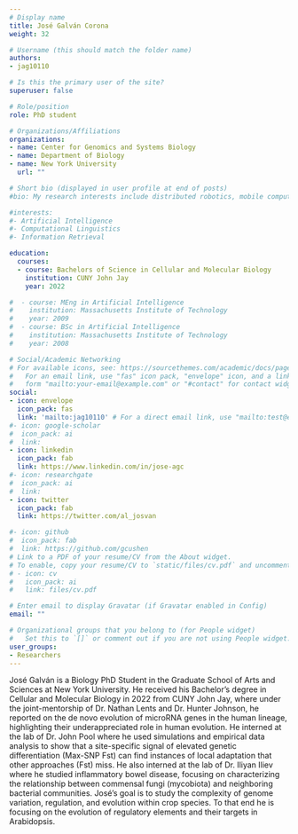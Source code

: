 ```yaml
---
# Display name
title: José Galván Corona
weight: 32

# Username (this should match the folder name)
authors:
- jag10110

# Is this the primary user of the site?
superuser: false

# Role/position
role: PhD student

# Organizations/Affiliations
organizations:
- name: Center for Genomics and Systems Biology
- name: Department of Biology
- name: New York University
  url: ""

# Short bio (displayed in user profile at end of posts)
#bio: My research interests include distributed robotics, mobile computing and programmable matter.

#interests:
#- Artificial Intelligence
#- Computational Linguistics
#- Information Retrieval

education:
  courses:
  - course: Bachelors of Science in Cellular and Molecular Biology
    institution: CUNY John Jay
    year: 2022

#  - course: MEng in Artificial Intelligence
#    institution: Massachusetts Institute of Technology
#    year: 2009
#  - course: BSc in Artificial Intelligence
#    institution: Massachusetts Institute of Technology
#    year: 2008

# Social/Academic Networking
# For available icons, see: https://sourcethemes.com/academic/docs/page-builder/#icons
#   For an email link, use "fas" icon pack, "envelope" icon, and a link in the
#   form "mailto:your-email@example.com" or "#contact" for contact widget.
social:
- icon: envelope
  icon_pack: fas
  link: 'mailto:jag10110' # For a direct email link, use "mailto:test@example.org".
#- icon: google-scholar
#  icon_pack: ai
#  link: 
- icon: linkedin
  icon_pack: fab
  link: https://www.linkedin.com/in/jose-agc
#- icon: researchgate
#  icon_pack: ai
#  link: 
- icon: twitter
  icon_pack: fab
  link: https://twitter.com/al_josvan

#- icon: github
#  icon_pack: fab
#  link: https://github.com/gcushen
# Link to a PDF of your resume/CV from the About widget.
# To enable, copy your resume/CV to `static/files/cv.pdf` and uncomment the lines below.
# - icon: cv
#   icon_pack: ai
#   link: files/cv.pdf

# Enter email to display Gravatar (if Gravatar enabled in Config)
email: ""

# Organizational groups that you belong to (for People widget)
#   Set this to `[]` or comment out if you are not using People widget.
user_groups:
- Researchers
---
```


José Galván is a Biology PhD Student in the Graduate School of Arts and Sciences at New York University. He received his Bachelor’s degree in Cellular and Molecular Biology in 2022 from CUNY John Jay, where under the joint-mentorship of Dr. Nathan Lents and Dr. Hunter Johnson, he reported on the de novo evolution of microRNA genes in the human lineage, highlighting their underappreciated role in human evolution. He interned at the lab of Dr. John Pool where he used simulations and empirical data analysis to show that a site-specific signal of elevated genetic differentiation (Max-SNP Fst) can find instances of local adaptation that other approaches (Fst) miss. He also interned at the lab of Dr. Iliyan Iliev where he studied inflammatory bowel disease, focusing on characterizing the relationship between commensal fungi (mycobiota) and neighboring bacterial communities. José’s goal is to study the complexity of genome variation, regulation, and evolution within crop species. To that end he is focusing on the evolution of regulatory elements and their targets in Arabidopsis. 

